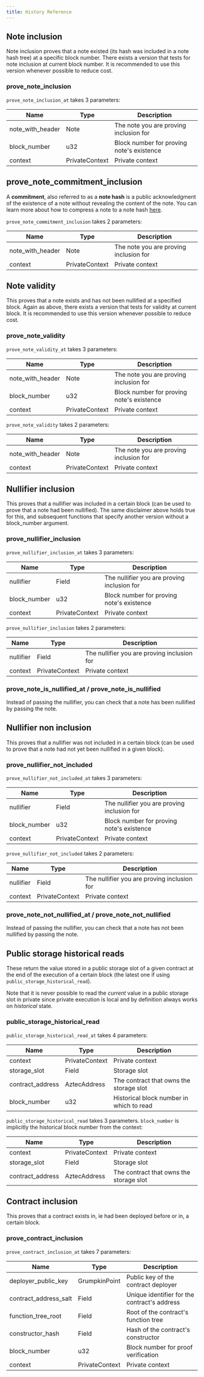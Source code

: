 ```yaml
---
title: History Reference
---
```


<!-- Note: This will soon be moved into an Aztec.nr reference category under Aztec.nr smart contracts -->

## Note inclusion

Note inclusion proves that a note existed (its hash was included in a note hash tree) at a specific block number. There exists a version that tests for note inclusion at current block number. It is recommended to use this version whenever possible to reduce cost.

### prove_note_inclusion

`prove_note_inclusion_at` takes 3 parameters:

| Name             | Type           | Description                               |
| ---------------- | -------------- | ----------------------------------------- |
| note_with_header | Note           | The note you are proving inclusion for    |
| block_number     | u32            | Block number for proving note's existence |
| context          | PrivateContext | Private context                           |

## prove_note_commitment_inclusion

A **commitment**, also referred to as a **note hash** is a public acknowledgment of the existence of a note without revealing the content of the note. You can learn more about how to compress a note to a note hash [here](../../../learn/concepts/storage/trees/main.md#example-note).

`prove_note_commitment_inclusion` takes 2 parameters:

| Name             | Type           | Description                            |
| ---------------- | -------------- | -------------------------------------- |
| note_with_header | Note           | The note you are proving inclusion for |
| context          | PrivateContext | Private context                        |

## Note validity

This proves that a note exists and has not been nullified at a specified block. Again as above, there exists a version that tests for validity at current block. It is recommended to use this version whenever possible to reduce cost.

### prove_note_validity

`prove_note_validity_at` takes 3 parameters:

| Name             | Type           | Description                               |
| ---------------- | -------------- | ----------------------------------------- |
| note_with_header | Note           | The note you are proving inclusion for    |
| block_number     | u32            | Block number for proving note's existence |
| context          | PrivateContext | Private context                           |

`prove_note_validity` takes 2 parameters:

| Name             | Type           | Description                            |
| ---------------- | -------------- | -------------------------------------- |
| note_with_header | Note           | The note you are proving inclusion for |
| context          | PrivateContext | Private context                        |

## Nullifier inclusion

This proves that a nullifier was included in a certain block (can be used to prove that a note had been nullified). The same disclaimer above holds true for this, and subsequent functions that specify another version without a block_number argument.

### prove_nullifier_inclusion

`prove_nullifier_inclusion_at` takes 3 parameters:

| Name         | Type           | Description                                 |
| ------------ | -------------- | ------------------------------------------- |
| nullifier    | Field          | The nullifier you are proving inclusion for |
| block_number | u32            | Block number for proving note's existence   |
| context      | PrivateContext | Private context                             |

`prove_nullifier_inclusion` takes 2 parameters:

| Name      | Type           | Description                                 |
| --------- | -------------- | ------------------------------------------- |
| nullifier | Field          | The nullifier you are proving inclusion for |
| context   | PrivateContext | Private context                             |

### prove_note_is_nullified_at / prove_note_is_nullified

Instead of passing the nullifier, you can check that a note has been nullified by passing the note.

## Nullifier non inclusion

This proves that a nullifier was not included in a certain block (can be used to prove that a note had not yet been nullified in a given block).

### prove_nullifier_not_included

`prove_nullifier_not_included_at` takes 3 parameters:

| Name         | Type           | Description                                 |
| ------------ | -------------- | ------------------------------------------- |
| nullifier    | Field          | The nullifier you are proving inclusion for |
| block_number | u32            | Block number for proving note's existence   |
| context      | PrivateContext | Private context                             |

`prove_nullifier_not_included` takes 2 parameters:

| Name      | Type           | Description                                 |
| --------- | -------------- | ------------------------------------------- |
| nullifier | Field          | The nullifier you are proving inclusion for |
| context   | PrivateContext | Private context                             |

### prove_note_not_nullified_at / prove_note_not_nullified

Instead of passing the nullifier, you can check that a note has not been nullified by passing the note.

## Public storage historical reads

These return the value stored in a public storage slot of a given contract at the end of the execution of a certain block (the latest one if using `public_storage_historical_read`).

Note that it is never possible to read the _current_ value in a public storage slot in private since private execution is local and by definition always works on _historical_ state.

### public_storage_historical_read

`public_storage_historical_read_at` takes 4 parameters:

| Name             | Type           | Description                              |
| ---------------- | -------------- | ---------------------------------------- |
| context          | PrivateContext | Private context                          |
| storage_slot     | Field          | Storage slot                             |
| contract_address | AztecAddress   | The contract that owns the storage slot  |
| block_number     | u32            | Historical block number in which to read |

`public_storage_historical_read` takes 3 parameters. `block_number` is implicitly the historical block number from the context:

| Name             | Type           | Description                             |
| ---------------- | -------------- | --------------------------------------- |
| context          | PrivateContext | Private context                         |
| storage_slot     | Field          | Storage slot                            |
| contract_address | AztecAddress   | The contract that owns the storage slot |

## Contract inclusion

This proves that a contract exists in, ie had been deployed before or in, a certain block.

### prove_contract_inclusion

`prove_contract_inclusion_at` takes 7 parameters:

| Name                  | Type           | Description                                  |
| --------------------- | -------------- | -------------------------------------------- |
| deployer_public_key   | GrumpkinPoint  | Public key of the contract deployer          |
| contract_address_salt | Field          | Unique identifier for the contract's address |
| function_tree_root    | Field          | Root of the contract's function tree         |
| constructor_hash      | Field          | Hash of the contract's constructor           |
| block_number          | u32            | Block number for proof verification          |
| context               | PrivateContext | Private context                              |
